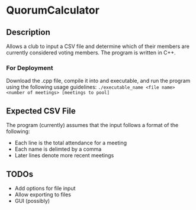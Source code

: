 # QuorumCalculator

## Description
Allows a club to input a CSV file and determine which of their members are currently considered voting members. The program is written in C++.

### For Deployment
Download the .cpp file, compile it into and executable, and run the program using the following usage guidelines:
`./executable_name <file name> <number of meetings> [meetings to pool]`

## Expected CSV File
The program (currently) assumes that the input follows a format of the following:
* Each line is the total attendance for a meeting
* Each name is delimted by a comma
* Later lines denote more recent meetings

## TODOs
* Add options for file input
* Allow exporting to files
* GUI (possibly)